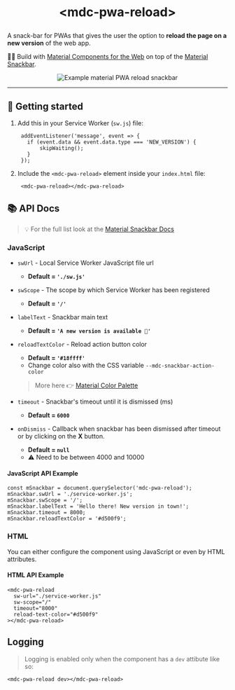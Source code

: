 # <p align="center">&lt;mdc-pwa-reload&gt;</p>

A snack-bar for PWAs that gives the user the option to **reload the page on a new version** of the web app. 

👷‍♂️ Build with [Material Components for the Web](https://github.com/material-components/material-components-web) on top of the [Material Snackbar](https://github.com/material-components/material-components-web-components/tree/master/packages/snackbar).

<p align="center">
  <img src="https://github.com/charisTheo/mdc-pwa-reload/blob/master/screenshot.png?raw=true" alt="Example material PWA reload snackbar"/>
</p>

----
## 🚀 Getting started

1. Add this in your Service Worker (`sw.js`) file:

        addEventListener('message', event => {
          if (event.data && event.data.type === 'NEW_VERSION') {
              skipWaiting();
          }
        });

2. Include the `<mdc-pwa-reload>` element inside your `index.html` file:

        <mdc-pwa-reload></mdc-pwa-reload>

## 📚 API Docs
> 💡 For the full list look at the [Material Snackbar Docs](https://github.com/material-components/material-components-web-components/tree/master/packages/snackbar#example-usage)

### JavaScript

* `swUrl` - Local Service Worker JavaScript file url
  * **Default = `'./sw.js'`**
  
  
* `swScope` - The scope by which Service Worker has been registered
  * **Default = `'/'`**
  
  
* `labelText` - Snackbar main text
  * **Default = `'A new version is available 💎'`**
  
  
* `reloadTextColor` - Reload action button color
  * **Default = `'#18ffff'`**
  * Change color also with the CSS variable `--mdc-snackbar-action-color`
  > More here 👉 [Material Color Palette](https://material.io/archive/guidelines/style/color.html#color-color-palette)
  
  
* `timeout` - Snackbar's timeout until it is dismissed (ms)
  * **Default = `6000`**
  
  
* `onDismiss` - Callback when snackbar has been dismissed after timeout or by clicking on the **X** button.
  * **Default = `null`**
  * ⚠️ Need to be between 4000 and 10000

#### JavaScript API Example

    const mSnackbar = document.querySelector('mdc-pwa-reload');
    mSnackbar.swUrl = './service-worker.js';
    mSnackbar.swScope = '/';
    mSnackbar.labelText = 'Hello there! New version in town!';
    mSnackbar.timeout = 8000;
    mSnackbar.reloadTextColor = '#d500f9';

  
### HTML

You can either configure the component using JavaScript or even by HTML attributes.

#### HTML API Example
    <mdc-pwa-reload 
      sw-url="./service-worker.js" 
      sw-scope="/"
      timeout="8000"
      reload-text-color="#d500f9"
    ></mdc-pwa-reload>

## Logging

> Logging is enabled only when the component has a `dev` attibute like so:

    <mdc-pwa-reload dev></mdc-pwa-reload>
